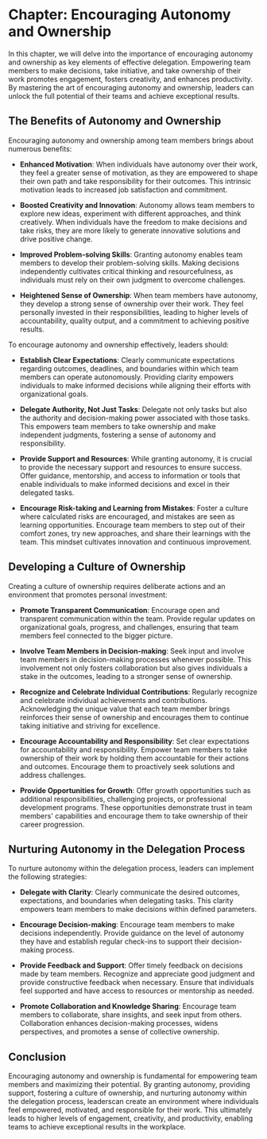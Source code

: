 Chapter: Encouraging Autonomy and Ownership
===========================================

In this chapter, we will delve into the importance of encouraging autonomy and ownership as key elements of effective delegation. Empowering team members to make decisions, take initiative, and take ownership of their work promotes engagement, fosters creativity, and enhances productivity. By mastering the art of encouraging autonomy and ownership, leaders can unlock the full potential of their teams and achieve exceptional results.

The Benefits of Autonomy and Ownership
--------------------------------------

Encouraging autonomy and ownership among team members brings about numerous benefits:

* **Enhanced Motivation**: When individuals have autonomy over their work, they feel a greater sense of motivation, as they are empowered to shape their own path and take responsibility for their outcomes. This intrinsic motivation leads to increased job satisfaction and commitment.

* **Boosted Creativity and Innovation**: Autonomy allows team members to explore new ideas, experiment with different approaches, and think creatively. When individuals have the freedom to make decisions and take risks, they are more likely to generate innovative solutions and drive positive change.

* **Improved Problem-solving Skills**: Granting autonomy enables team members to develop their problem-solving skills. Making decisions independently cultivates critical thinking and resourcefulness, as individuals must rely on their own judgment to overcome challenges.

* **Heightened Sense of Ownership**: When team members have autonomy, they develop a strong sense of ownership over their work. They feel personally invested in their responsibilities, leading to higher levels of accountability, quality output, and a commitment to achieving positive results.

To encourage autonomy and ownership effectively, leaders should:

* **Establish Clear Expectations**: Clearly communicate expectations regarding outcomes, deadlines, and boundaries within which team members can operate autonomously. Providing clarity empowers individuals to make informed decisions while aligning their efforts with organizational goals.

* **Delegate Authority, Not Just Tasks**: Delegate not only tasks but also the authority and decision-making power associated with those tasks. This empowers team members to take ownership and make independent judgments, fostering a sense of autonomy and responsibility.

* **Provide Support and Resources**: While granting autonomy, it is crucial to provide the necessary support and resources to ensure success. Offer guidance, mentorship, and access to information or tools that enable individuals to make informed decisions and excel in their delegated tasks.

* **Encourage Risk-taking and Learning from Mistakes**: Foster a culture where calculated risks are encouraged, and mistakes are seen as learning opportunities. Encourage team members to step out of their comfort zones, try new approaches, and share their learnings with the team. This mindset cultivates innovation and continuous improvement.

Developing a Culture of Ownership
---------------------------------

Creating a culture of ownership requires deliberate actions and an environment that promotes personal investment:

* **Promote Transparent Communication**: Encourage open and transparent communication within the team. Provide regular updates on organizational goals, progress, and challenges, ensuring that team members feel connected to the bigger picture.

* **Involve Team Members in Decision-making**: Seek input and involve team members in decision-making processes whenever possible. This involvement not only fosters collaboration but also gives individuals a stake in the outcomes, leading to a stronger sense of ownership.

* **Recognize and Celebrate Individual Contributions**: Regularly recognize and celebrate individual achievements and contributions. Acknowledging the unique value that each team member brings reinforces their sense of ownership and encourages them to continue taking initiative and striving for excellence.

* **Encourage Accountability and Responsibility**: Set clear expectations for accountability and responsibility. Empower team members to take ownership of their work by holding them accountable for their actions and outcomes. Encourage them to proactively seek solutions and address challenges.

* **Provide Opportunities for Growth**: Offer growth opportunities such as additional responsibilities, challenging projects, or professional development programs. These opportunities demonstrate trust in team members' capabilities and encourage them to take ownership of their career progression.

Nurturing Autonomy in the Delegation Process
--------------------------------------------

To nurture autonomy within the delegation process, leaders can implement the following strategies:

* **Delegate with Clarity**: Clearly communicate the desired outcomes, expectations, and boundaries when delegating tasks. This clarity empowers team members to make decisions within defined parameters.

* **Encourage Decision-making**: Encourage team members to make decisions independently. Provide guidance on the level of autonomy they have and establish regular check-ins to support their decision-making process.

* **Provide Feedback and Support**: Offer timely feedback on decisions made by team members. Recognize and appreciate good judgment and provide constructive feedback when necessary. Ensure that individuals feel supported and have access to resources or mentorship as needed.

* **Promote Collaboration and Knowledge Sharing**: Encourage team members to collaborate, share insights, and seek input from others. Collaboration enhances decision-making processes, widens perspectives, and promotes a sense of collective ownership.

Conclusion
----------

Encouraging autonomy and ownership is fundamental for empowering team members and maximizing their potential. By granting autonomy, providing support, fostering a culture of ownership, and nurturing autonomy within the delegation process, leaderscan create an environment where individuals feel empowered, motivated, and responsible for their work. This ultimately leads to higher levels of engagement, creativity, and productivity, enabling teams to achieve exceptional results in the workplace.
